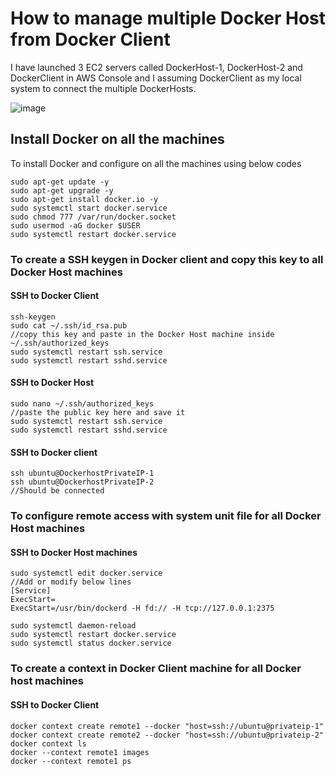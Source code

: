 # How to manage multiple Docker Host from Docker Client

I have launched 3 EC2 servers called DockerHost-1, DockerHost-2 and DockerClient in AWS Console and I assuming DockerClient as my local system to connect the multiple DockerHosts.

![image](https://github.com/user-attachments/assets/ad2a91f9-0c9e-4a8d-a0bc-ce579ceb7e7e)


## Install Docker on all the machines

To install Docker and configure on all the machines using below codes

```
sudo apt-get update -y
sudo apt-get upgrade -y
sudo apt-get install docker.io -y
sudo systemctl start docker.service
sudo chmod 777 /var/run/docker.socket
sudo usermod -aG docker $USER
sudo systemctl restart docker.service
```

### To create a SSH keygen in Docker client and copy this key to all Docker Host machines

#### SSH to Docker Client

```
ssh-keygen
sudo cat ~/.ssh/id_rsa.pub
//copy this key and paste in the Docker Host machine inside ~/.ssh/authorized_keys
sudo systemctl restart ssh.service
sudo systemctl restart sshd.service
```

#### SSH to Docker Host

```
sudo nano ~/.ssh/authorized_keys
//paste the public key here and save it
sudo systemctl restart ssh.service
sudo systemctl restart sshd.service
```

#### SSH to Docker client

```
ssh ubuntu@DockerhostPrivateIP-1
ssh ubuntu@DockerhostPrivateIP-2
//Should be connected
```

### To configure remote access with system unit file for all Docker Host machines

#### SSH to Docker Host machines

```
sudo systemctl edit docker.service
//Add or modify below lines
[Service]
ExecStart=
ExecStart=/usr/bin/dockerd -H fd:// -H tcp://127.0.0.1:2375

sudo systemctl daemon-reload
sudo systemctl restart docker.service
sudo systemctl status docker.service
```

### To create a context in Docker Client machine for all Docker host machines

#### SSH to Docker Client

```
docker context create remote1 ‐‐docker "host=ssh://ubuntu@privateip-1"
docker context create remote2 ‐‐docker "host=ssh://ubuntu@privateip-2"
docker context ls
docker --context remote1 images
docker --context remote1 ps
```



